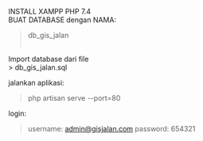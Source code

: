 INSTALL XAMPP PHP 7.4<br>
BUAT DATABASE dengan NAMA: <br>
> db_gis_jalan <br> <br>

Import database dari file <br> > db_gis_jalan.sql <br>

jalankan aplikasi: <br>
> php artisan serve --port=80

login: 
> username: admin@gisjalan.com
> password: 654321


